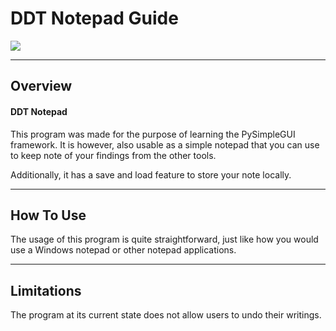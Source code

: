 # DDT Notepad Guide

<img src="https://img.shields.io/badge/language-python-brightgreen?logo=python&style=for-the-badge"/>

---
## Overview

#### DDT Notepad

This program was made for the purpose of learning the PySimpleGUI framework. It is however, also usable as a simple notepad that you can use to keep note of your findings from the other tools.

Additionally, it has a save and load feature to store your note locally.

---
## How To Use
The usage of this program is quite straightforward, just like how you would use a Windows notepad or other notepad applications.

---
## Limitations
The program at its current state does not allow users to undo their writings.
